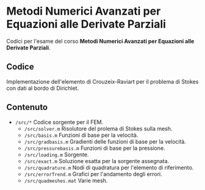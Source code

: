 # Metodi Numerici Avanzati per Equazioni alle Derivate Parziali

Codici per l'esame del corso **Metodi Numerici Avanzati per Equazioni alle Derivate Parziali**.

## Codice

Implementazione dell'elemento di Crouzeix-Raviart per il problema di Stokes con dati al bordo di Dirichlet.

## Contenuto

- `/src/*` Codice sorgente per il FEM.
	- `/src/solver.m` Risolutore del prolema di Stokes sulla mesh.
    - `/src/basis.m` Funzioni di base per la velocità.
    - `/src/gradbasis.m` Gradienti delle funzioni di base per la velocità.
    - `/src/pressurebasis.m` Funzioni di base per la pressione.
    - `/src/loading.m` Sorgente.
    - `/src/exact.m` Soluzione esatta per la sorgente assegnata.
    - `/src/quadrature.m` Nodi di quadratura per l'elemento di riferimento.
    - `/src/errorTrend.m` Grafici per l'andamento degli errori.
    - `/src/quadmeshes.mat` Varie mesh.
